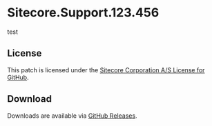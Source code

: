 # Sitecore.Support.123.456
test

## License  
This patch is licensed under the [Sitecore Corporation A/S License for GitHub](https://github.com/sitecoresupport/Sitecore.Support.123.456/blob/master/LICENSE).  

## Download  
Downloads are available via [GitHub Releases](https://github.com/sitecoresupport/Sitecore.Support.123.456/releases).  

